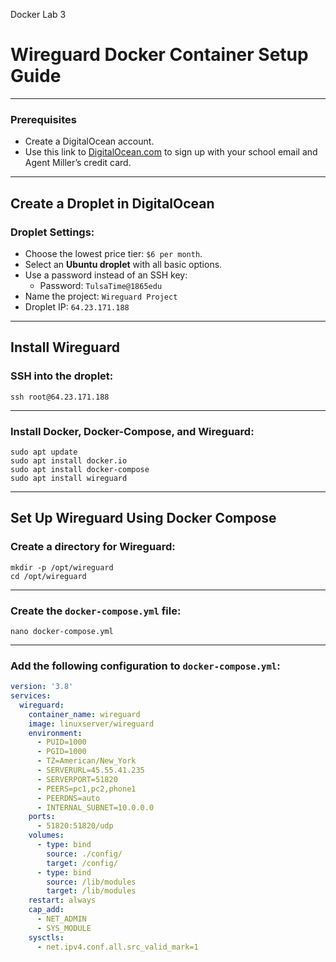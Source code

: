 Docker Lab 3

# Wireguard Docker Container Setup Guide

---

### Prerequisites
- Create a DigitalOcean account.
- Use this link to [DigitalOcean.com](https://www.digitalocean.com/) to sign up with your school email and Agent Miller’s credit card.

---

## Create a Droplet in DigitalOcean

### Droplet Settings:
- Choose the lowest price tier: `$6 per month`.
- Select an **Ubuntu droplet** with all basic options.
- Use a password instead of an SSH key:
  - Password: `TulsaTime@1865edu`
- Name the project: `Wireguard Project`
- Droplet IP: `64.23.171.188`

---

## Install Wireguard

### SSH into the droplet:
`ssh root@64.23.171.188`

---

### Install Docker, Docker-Compose, and Wireguard:
`sudo apt update`  
`sudo apt install docker.io`  
`sudo apt install docker-compose`  
`sudo apt install wireguard`

---

## Set Up Wireguard Using Docker Compose

### Create a directory for Wireguard:
`mkdir -p /opt/wireguard`  
`cd /opt/wireguard`

---

### Create the `docker-compose.yml` file:
`nano docker-compose.yml`

---

### Add the following configuration to `docker-compose.yml`:
```yaml
version: '3.8'
services:
  wireguard:
    container_name: wireguard
    image: linuxserver/wireguard
    environment:
      - PUID=1000
      - PGID=1000
      - TZ=American/New_York
      - SERVERURL=45.55.41.235
      - SERVERPORT=51820
      - PEERS=pc1,pc2,phone1
      - PEERDNS=auto
      - INTERNAL_SUBNET=10.0.0.0
    ports:
      - 51820:51820/udp
    volumes:
      - type: bind
        source: ./config/
        target: /config/
      - type: bind
        source: /lib/modules
        target: /lib/modules
    restart: always
    cap_add:
      - NET_ADMIN
      - SYS_MODULE
    sysctls:
      - net.ipv4.conf.all.src_valid_mark=1

